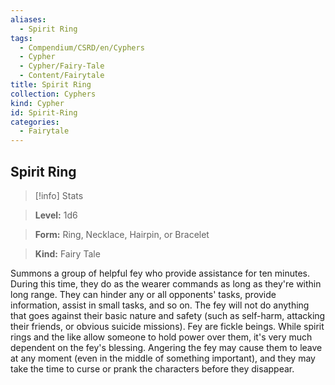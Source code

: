 ```yaml
---
aliases:
  - Spirit Ring
tags:
  - Compendium/CSRD/en/Cyphers
  - Cypher
  - Cypher/Fairy-Tale
  - Content/Fairytale
title: Spirit Ring
collection: Cyphers
kind: Cypher
id: Spirit-Ring
categories:
  - Fairytale
---
```

## Spirit Ring    
>[!info] Stats    
> **Level:** 1d6    
> **Form:** Ring, Necklace, Hairpin, or Bracelet    
> **Kind:** Fairy Tale  
    
Summons a group of helpful fey who provide assistance for ten minutes. During this time, they do as the wearer commands as long as they're within long range. They can hinder any or all opponents' tasks, provide information, assist in small tasks, and so on. The fey will not do anything that goes against their basic nature and safety (such as self-harm, attacking their friends, or obvious suicide missions). Fey are fickle beings. While spirit rings and the like allow someone to hold power over them, it's very much dependent on the fey's blessing. Angering the fey may cause them to leave at any moment (even in the middle of something important), and they may take the time to curse or prank the characters before they disappear.

